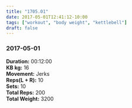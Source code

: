 ```yaml
---
title: "1705.01"
date: 2017-05-01T12:41:12-10:00
tags: ["workout", "body weight", "kettlebell"]
draft: false
---
```


### 2017-05-01

**Duration:** 00:12:00  
**KB kg:** 16  
**Movement:** Jerks  
**Reps(L + R):** 10  
**Sets:** 10  
**Total Reps:** 200  
**Total Weight:** 3200